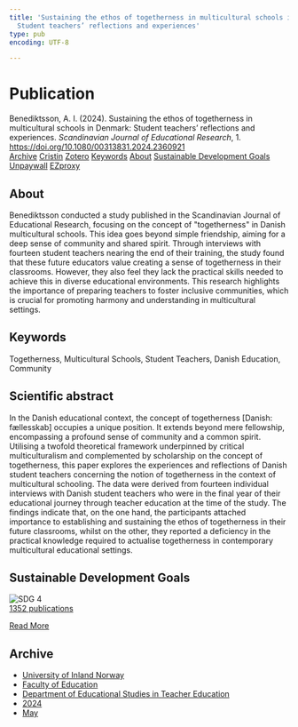 ```yaml
---
title: 'Sustaining the ethos of togetherness in multicultural schools in Denmark:
  Student teachers’ reflections and experiences'
type: pub
encoding: UTF-8

---
```

<h1>Publication</h1>
<article id="csl-bib-container-ZGMENIPN" class="csl-bib-container">
  <div class="csl-bib-body"> <div class="csl-entry">Benediktsson, A. I. (2024). Sustaining the ethos of togetherness in multicultural schools in Denmark: Student teachers’ reflections and experiences. <i>Scandinavian Journal of Educational Research</i>, 1. <a href="https://doi.org/10.1080/00313831.2024.2360921">https://doi.org/10.1080/00313831.2024.2360921</a></div> </div>
  <div class="csl-bib-buttons">
    <a href="#taxonomy-article-ZGMENIPN" alt="archive" class="csl-bib-button">Archive</a>
    <a href="https://app.cristin.no/results/show.jsf?id=2272221" alt="Cristin" class="csl-bib-button">Cristin</a>
    <a href="http://zotero.org/groups/5881554/items/ZGMENIPN" alt="Zotero" class="csl-bib-button">Zotero</a>
    <a href="#keywords-article-ZGMENIPN" alt="keywords" class="csl-bib-button">Keywords</a>
    <a href="#about-article-ZGMENIPN" alt="about_pub" class="csl-bib-button">About</a>
    <a href="#sdg-article-ZGMENIPN" alt="sdg" class="csl-bib-button">Sustainable Development Goals</a>
    <a href="https://www.tandfonline.com/doi/pdf/10.1080/00313831.2024.2360921?needAccess=true" alt="Unpaywall" class="csl-bib-button">Unpaywall</a>
    <a href="https://www.tandfonline.com/doi/pdf/10.1080/00313831.2024.2360921?needAccess=true" alt="EZproxy" class="csl-bib-button">EZproxy</a>
  </div>
  <div id="csl-bib-meta-container-ZGMENIPN"></div>
</article>
<div id="csl-bib-meta-ZGMENIPN" class="csl-bib-meta">
  <article id="about-article-ZGMENIPN" class="about_pub-article">
    <h1>About</h1>
    Benediktsson conducted a study published in the Scandinavian Journal of Educational Research, focusing on the concept of "togetherness" in Danish multicultural schools. This idea goes beyond simple friendship, aiming for a deep sense of community and shared spirit. Through interviews with fourteen student teachers nearing the end of their training, the study found that these future educators value creating a sense of togetherness in their classrooms. However, they also feel they lack the practical skills needed to achieve this in diverse educational environments. This research highlights the importance of preparing teachers to foster inclusive communities, which is crucial for promoting harmony and understanding in multicultural settings.
  </article>
  <article id="keywords-article-ZGMENIPN" class="keywords-article">
    <h1>Keywords</h1>
    Togetherness, Multicultural Schools, Student Teachers, Danish Education, Community
  </article>
  <article id="abstract-article-ZGMENIPN" class="abstract-article">
    <h1>Scientific abstract</h1>
    In the Danish educational context, the concept of togetherness [Danish: fællesskab] occupies a unique position. It extends beyond mere fellowship, encompassing a profound sense of community and a common spirit. Utilising a twofold theoretical framework underpinned by critical multiculturalism and complemented by scholarship on the concept of togetherness, this paper explores the experiences and reflections of Danish student teachers concerning the notion of togetherness in the context of multicultural schooling. The data were derived from fourteen individual interviews with Danish student teachers who were in the final year of their educational journey through teacher education at the time of the study. The findings indicate that, on the one hand, the participants attached importance to establishing and sustaining the ethos of togetherness in their future classrooms, whilst on the other, they reported a deficiency in the practical knowledge required to actualise togetherness in contemporary multicultural educational settings.
  </article>
  <article id="sdg-article-ZGMENIPN" class="sdg-article">
    <h1>Sustainable Development Goals</h1>
    <div class="sdg-container"><div id="sdg4" class="sdg">
        <img src="{{< params subfolder >}}images/sdg/sdg04_en.png" class="image" alt="SDG 4">
        <div class="sdg-overlay">
          <a href="{{< params subfolder >}}en/archive/?sdg=4#archive" class="sdg-publication-count"><span>1352</span> publications</a>
          <p><a href="https://sdgs.un.org/goals/goal4" class="sdg-read-more">Read More</a></p>
        </div>
      </div></div>
  </article>
  <article id="taxonomy-article-ZGMENIPN" class="taxonomy-article">
    <h1>Archive</h1>
    <ul>
      <li><a href="{{< params subfolder >}}en/archive/?key=3DCRN523">University of Inland Norway</a></li>
      <li><a href="{{< params subfolder >}}en/archive/?key=WYNZA47F">Faculty of Education</a></li>
      <li><a href="{{< params subfolder >}}en/archive/?key=BKPR6TE7">Department of Educational Studies in Teacher Education</a></li>
      <li><a href="{{< params subfolder >}}en/archive/?key=FKHNMZNC">2024</a></li>
      <li><a href="{{< params subfolder >}}en/archive/?key=WYS94FPZ">May</a></li>
    </ul>
  </article>
</div>
